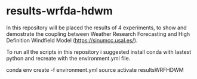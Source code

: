 # results-wrfda-hdwm
In this repository will be placed the results of 4 experiments, to show and demostrate the coupling between Weather Research Forecasting and High Definition Windfield Model (https://sinumcc.usal.es/).

To run all the scripts in this repository i suggested install conda with lastest python and recreate with the environment.yml file.

conda env create -f environment.yml
source activate resultsWRFHDWM
